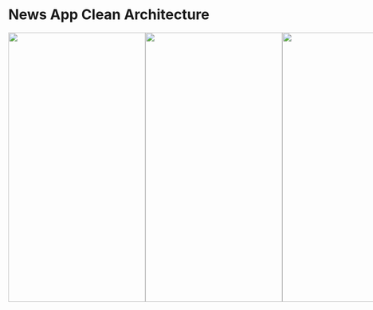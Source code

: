 # News App Clean Architecture

<div style="display: flex; justify-content: space-between;">
  <img src="https://github.com/meowsheesh/news_app_clean_architecture/assets/107180424/71e409de-d133-4ccb-b775-a7b8f9b226b9.png" width="275" height="541">
  <img src="https://github.com/meowsheesh/news_app_clean_architecture/assets/107180424/7796ee38-51a6-4672-a7ac-e5e5ea89208a.png" width="275" height="541">
  <img src="https://github.com/meowsheesh/news_app_clean_architecture/assets/107180424/c32b7c59-6942-4e17-952f-fb7819bd415b.png" width="275" height="541">
</div>
